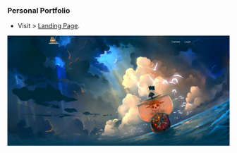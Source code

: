 ### Personal Portfolio

- Visit > [Landing Page](https://ugurkarakurt.github.io/Frontend-Challanges/Landing_Page/landing_page.html).

![image info](assets/images/screenshot.png)
